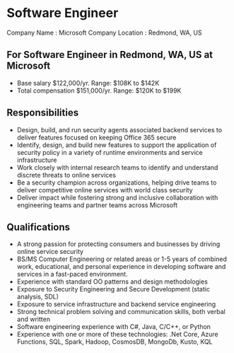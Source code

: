 # Software Engineer
Company Name : Microsoft Company 
Location : Redmond, WA, US

## For Software Engineer in Redmond, WA, US at Microsoft
+ Base salary $122,000/yr. Range: $108K to $142K
+ Total compensation $151,000/yr. Range: $120K to $199K

## Responsibilities
+ Design, build, and run security agents associated backend services to deliver features focused on keeping Office 365 secure
+ Identify, design, and build new features to support the application of security policy in a variety of runtime environments and service infrastructure
+ Work closely with internal research teams to identify and understand discrete threats to online services
+ Be a security champion across organizations, helping drive teams to deliver competitive online services with world class security
+ Deliver impact while fostering strong and inclusive collaboration with engineering teams and partner teams across Microsoft

## Qualifications
+ A strong passion for protecting consumers and businesses by driving online service security
+ BS/MS Computer Engineering or related areas or 1-5 years of combined work, educational, and personal experience in developing software and services in a fast-paced environment.
+ Experience with standard OO patterns and design methodologies
+ Exposure to Security Engineering and Secure Development (static analysis, SDL)
+ Exposure to service infrastructure and backend service engineering
+ Strong technical problem solving and communication skills, both verbal and written
+ Software engineering experience with C#, Java, C/C++, or Python
+ Experience with one or more of these technologies: .Net Core, Azure Functions, SQL, Spark, Hadoop, CosmosDB, MongoDb, Kusto, KQL
